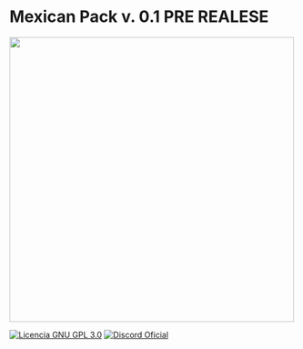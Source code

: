 # Mexican Pack v. 0.1 PRE REALESE

<img src="https://github.com/Klisee/Mexican-Pack/assets/85597531/31d3aeee-7e7d-491d-95e3-2c0115deb2ea" width="500"/>

[![Licencia GNU GPL 3.0](https://img.shields.io/badge/licencia-gnu-gpl)](LICENSE)
[![Discord Oficial](https://img.shields.io/discord/803810506581475348.svg?color=%237289da&label=discord)](https://discord.klisee.net)
